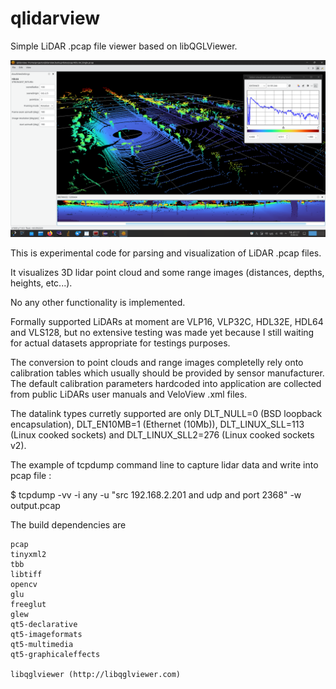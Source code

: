 # qlidarview

Simple LiDAR .pcap file viewer based on libQGLViewer.

![Screenshot.png](./Screenshot.png)

This is experimental code for parsing and visualization of LiDAR .pcap files.

It visualizes 3D lidar point cloud and some range images (distances, depths, heights, etc...). 

No any other functionality is implemented.

Formally supported LiDARs at moment are VLP16, VLP32C, HDL32E, HDL64 and VLS128,
but no extensive testing was made yet because I still waiting for actual datasets 
appropriate for testings purposes.

The conversion to point clouds and range images completelly rely onto calibration tables which usually should be provided by sensor manufacturer.
The default calibration parameters hardcoded into application are collected from public LiDARs user manuals and VeloView .xml files.

The datalink types curretly supported are only DLT_NULL=0 (BSD loopback encapsulation), DLT_EN10MB=1 (Ethernet (10Mb)),
DLT_LINUX_SLL=113 (Linux cooked sockets) and DLT_LINUX_SLL2=276 (Linux cooked sockets v2).

The example of tcpdump command line to capture lidar data and write into pcap file :
 
 
   $ tcpdump -vv -i any -u "src 192.168.2.201 and udp and port 2368" -w output.pcap


The build dependencies are 

	pcap
	tinyxml2
	tbb 
	libtiff 
	opencv
	glu 
	freeglut 
	glew 
	qt5-declarative 
	qt5-imageformats 
	qt5-multimedia 
	qt5-graphicaleffects

	libqglviewer (http://libqglviewer.com)


